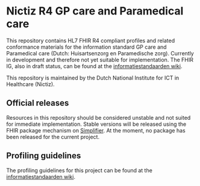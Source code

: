 # Nictiz R4 GP care and Paramedical care

This repository contains HL7 FHIR R4 compliant profiles and related conformance materials for the information standard GP care and Paramedical care (Dutch: Huisartsenzorg en Paramedische zorg). Currently in development and therefore not yet suitable for implementation. The FHIR IG, also in draft status, can be found at the [informatiestandaarden wiki](https://informatiestandaarden.nictiz.nl/wiki/Vdraft/FHIR_GPCare_ParamedicalCare).

This repository is maintained by the Dutch National Institute for ICT in Healthcare (Nictiz).

## Official releases

Resources in this repository should be considered unstable and not suited for immediate implementation. Stable versions will be released using the FHIR package mechanism on [Simplifier](https://simplifier.net/packages). At the moment, no package has been released for the current project.

## Profiling guidelines

The profiling guidelines for this project can be found at the [informatiestandaarden wiki](http://informatiestandaarden.nictiz.nl/wiki/FHIR:V1.0_FHIR_Profiling_Guidelines_R4).
